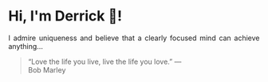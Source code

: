 # Hi, I'm Derrick 👋!
<p align="justify">I admire uniqueness and believe that a clearly focused mind can achieve anything...</p> 
<!-- #quote-start -->
<blockquote>&ldquo;Love the life you live, live the life you love.&rdquo; &mdash; <footer>Bob Marley</footer></blockquote>
<!-- #quote-end -->
